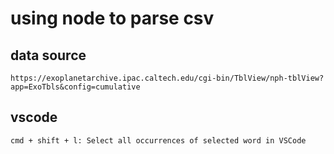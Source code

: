 # using node to parse csv

## data source
    https://exoplanetarchive.ipac.caltech.edu/cgi-bin/TblView/nph-tblView?app=ExoTbls&config=cumulative


## vscode
    cmd + shift + l: Select all occurrences of selected word in VSCode